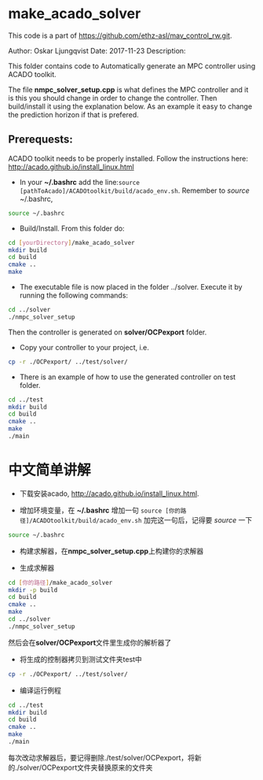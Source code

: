 make_acado_solver
======
This code is a part of https://github.com/ethz-asl/mav_control_rw.git. 

Author: Oskar Ljungqvist
Date: 2017-11-23
Description:

This folder contains code to Automatically generate an MPC controller using ACADO toolkit.

The file **nmpc_solver_setup.cpp** is what defines the MPC controller and it is this you should change in order to change the controller. Then build/install it using the explanation below. As an example it easy to change the prediction horizon if that is prefered.

Prerequests: 
------

ACADO toolkit needs to be properly installed. Follow the instructions here: http://acado.github.io/install_linux.html

* In your **~/.bashrc** add the line:`source [pathToAcado]/ACADOtoolkit/build/acado_env.sh`. Remember to *source* ~/.bashrc,
```sh
source ~/.bashrc
```


* Build/Install. From this folder do:
```sh
cd [yourDirectory]/make_acado_solver
mkdir build
cd build
cmake ..
make
```

* The executable file is now placed in the folder ../solver. Execute it by running the following commands:
```sh
cd ../solver
./nmpc_solver_setup
```

Then the controller is generated on **solver/OCPexport** folder.
* Copy your controller to your project, i.e.
```sh
cp -r ./OCPexport/ ../test/solver/
```

* There is an example of how to use the generated controller on test folder. 
```sh
cd ../test
mkdir build
cd build
cmake ..
make
./main
```




# 中文简单讲解
* 下载安装acado, http://acado.github.io/install_linux.html.

* 增加环境变量，在 **~/.bashrc** 增加一句
`
source [你的路径]/ACADOtoolkit/build/acado_env.sh
`
加完这一句后，记得要 *source* 一下
```sh
source ~/.bashrc
```

* 构建求解器，在**nmpc_solver_setup.cpp**上构建你的求解器

* 生成求解器
```sh
cd [你的路径]/make_acado_solver
mkdir -p build
cd build
cmake ..
make 
cd ../solver
./nmpc_solver_setup
```
然后会在**solver/OCPexport**文件里生成你的解析器了

* 将生成的控制器拷贝到测试文件夹test中
```sh
cp -r ./OCPexport/ ../test/solver/
```

* 编译运行例程
```sh
cd ../test
mkdir build
cd build
cmake ..
make
./main
```
每次改动求解器后，要记得删除./test/solver/OCPexport，将新的./solver/OCPexport文件夹替换原来的文件夹



